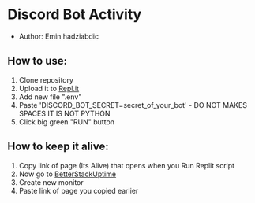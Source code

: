 # Discord Bot Activity

- Author: Emin hadziabdic

## How to use:

1. Clone repository
2. Upload it to [Repl.it](https://replit.com/~)
3. Add new file ".env"
4. Paste 'DISCORD_BOT_SECRET=secret_of_your_bot' - DO NOT MAKES SPACES IT IS NOT PYTHON
5. Click big green "RUN" button

## How to keep it alive:

1. Copy link of page (Its Alive) that opens when you Run Replit script
2. Now go to [BetterStackUptime](https://uptime.betterstack.com/)
3. Create new monitor
4. Paste link of page you copied earlier
